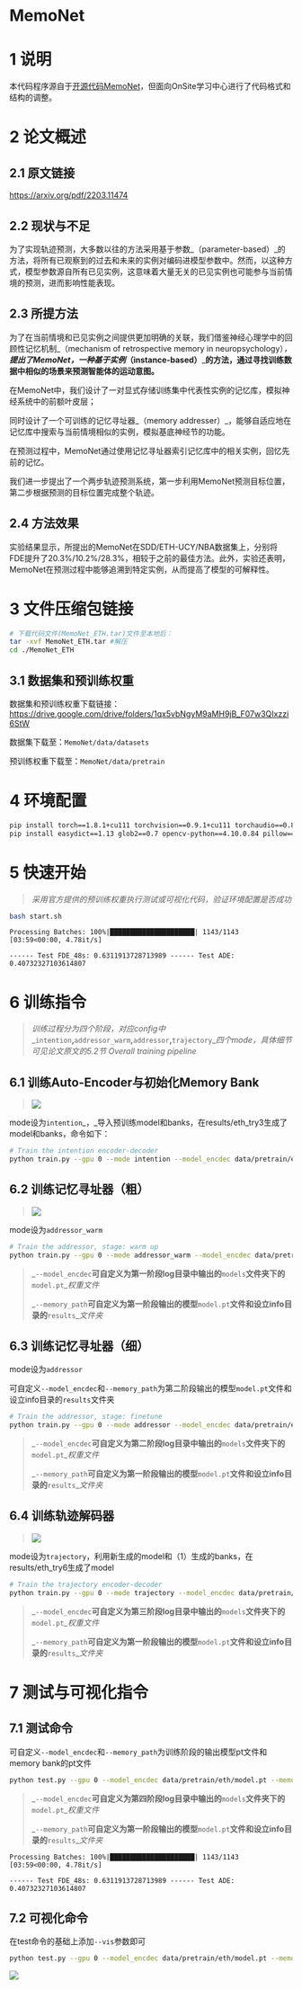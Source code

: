# MemoNet
# 1 说明

本代码程序源自于[开源代码MemoNet](https://github.com/MediaBrain-SJTU/MemoNet/tree/main/ETH)，但面向OnSite学习中心进行了代码格式和结构的调整。


# 2 论文概述

## 2.1 原文链接
https://arxiv.org/pdf/2203.11474

## 2.2 现状与不足

为了实现轨迹预测，大多数以往的方法采用基于参数_（parameter-based）_的方法，将所有已观察到的过去和未来的实例对编码进模型参数中。然而，以这种方式，模型参数源自所有已见实例，这意味着大量无关的已见实例也可能参与当前情境的预测，进而影响性能表现。

## 2.3 所提方法

为了在当前情境和已见实例之间提供更加明确的关联，我们借鉴神经心理学中的回顾性记忆机制_（mechanism of retrospective memory in neuropsychology）_，**提出了MemoNet，一种基于实例**_**（instance-based）**_**的方法，通过寻找训练数据中相似的场景来预测智能体的运动意图。**

在MemoNet中，我们设计了一对显式存储训练集中代表性实例的记忆库，模拟神经系统中的前额叶皮层；

同时设计了一个可训练的记忆寻址器_（memory addresser）_，能够自适应地在记忆库中搜索与当前情境相似的实例，模拟基底神经节的功能。

在预测过程中，MemoNet通过使用记忆寻址器索引记忆库中的相关实例，回忆先前的记忆。

我们进一步提出了一个两步轨迹预测系统，第一步利用MemoNet预测目标位置，第二步根据预测的目标位置完成整个轨迹。

## 2.4 方法效果

实验结果显示，所提出的MemoNet在SDD/ETH-UCY/NBA数据集上，分别将FDE提升了20.3%/10.2%/28.3%，相较于之前的最佳方法。此外，实验还表明，MemoNet在预测过程中能够追溯到特定实例，从而提高了模型的可解释性。

  
# 3 文件压缩包链接


```Bash
# 下载代码文件(MemoNet_ETH.tar)文件至本地后：
tar -xvf MemoNet_ETH.tar #解压
cd ./MemoNet_ETH
```

## 3.1 数据集和预训练权重

数据集和预训练权重下载链接：https://drive.google.com/drive/folders/1qx5vbNgyM9aMH9jB_F07w3QIxzzi6StW

数据集下载至：`MemoNet/data/datasets`

预训练权重下载至：`MemoNet/data/pretrain`

  
# 4 环境配置

```Bash
pip install torch==1.8.1+cu111 torchvision==0.9.1+cu111 torchaudio==0.8.1 -f https://download.pytorch.org/whl/torch_stable.html
pip install easydict==1.13 glob2==0.7 opencv-python==4.10.0.84 pillow==10.4.0 PyYAML==6.0.2 typing_extensions==4.12.2 tqdm==4.66.5 matplotlib==3.7.0 numpy==1.23.0
```

  

# 5 快速开始

> _采用官方提供的预训练权重执行测试或可视化代码，验证环境配置是否成功_

```Bash
bash start.sh
```

```
Processing Batches: 100%|█████████████████████| 1143/1143 [03:59<00:00, 4.78it/s]

------ Test FDE_48s: 0.6311913728713989 ------ Test ADE: 0.40732327103614807
```


# 6 训练指令

> _训练过程分为四个阶段，对应config中__`intention`__,__`addressor_warm`__,__`addressor`__,__`trajectory`__四个mode，具体细节可见论文原文的5.2节 Overall training pipeline_

## 6.1 训练Auto-Encoder与初始化Memory Bank

> ![](image01.png)

mode设为`intention`_，_导入预训练model和banks，在results/eth_try3生成了model和banks，命令如下：

```Bash
# Train the intention encoder-decoder
python train.py --gpu 0 --mode intention --model_encdec data/pretrain/eth/model.pt --info exp_intention
```

## 6.2 训练记忆寻址器（粗）

> ![](image02.png)

mode设为`addressor_warm`

```Bash
# Train the addressor, stage: warm up
python train.py --gpu 0 --mode addressor_warm --model_encdec data/pretrain/eth/model.pt --memory_path data/pretrain/eth --info exp_addressor_warm
```

> _`--model_encdec`__可自定义为第一阶段log目录中输出的__`models`__文件夹下的__`model.pt`__权重文件_
> 
> _`--memory_path`__可自定义为第一阶段输出的模型__`model.pt`__文件和设立info目录的__`results`__文件夹_

  

## 6.3 训练记忆寻址器（细）

mode设为`addressor`

可自定义`--model_encdec`和`--memory_path`为第二阶段输出的模型`model.pt`文件和设立info目录的`results`文件夹

```Bash
# Train the addressor, stage: finetune
python train.py --gpu 0 --mode addressor --model_encdec data/pretrain/eth/model.pt --memory_path data/pretrain/eth --info exp_addressor
```

> _`--model_encdec`__可自定义为第二阶段log目录中输出的__`models`__文件夹下的__`model.pt`__权重文件_
> 
> _`--memory_path`__可自定义为第一阶段输出的模型__`model.pt`__文件和设立info目录的__`results`__文件夹_

  

## 6.4 训练轨迹解码器

> ![](image03.png)

mode设为`trajectory`，利用新生成的model和（1）生成的banks，在results/eth_try6生成了model

```Bash
# Train the trajectory encoder-decoder
python train.py --gpu 0 --mode trajectory --model_encdec data/pretrain/eth/model.pt --memory_path data/pretrain/eth --info exp_trajectory
```

> _`--model_encdec`__可自定义为第三阶段log目录中输出的__`models`__文件夹下的__`model.pt`__权重文件_
> 
> _`--memory_path`__可自定义为第一阶段输出的模型__`model.pt`__文件和设立info目录的__`results`__文件夹_

  

# 7 测试与可视化指令

## 7.1 测试命令

可自定义`--model_encdec`和`--memory_path`为训练阶段的输出模型pt文件和memory bank的pt文件

```Bash
python test.py --gpu 0 --model_encdec data/pretrain/eth/model.pt --memory_path data/pretrain/eth --info exp_test
```

> _`--model_encdec`__可自定义为第四阶段log目录中输出的__`models`__文件夹下的__`model.pt`__权重文件_
> 
> _`--memory_path`__可自定义为第一阶段输出的模型__`model.pt`__文件和设立info目录的__`results`__文件夹_

```
Processing Batches: 100%|█████████████████████| 1143/1143 [03:59<00:00, 4.78it/s]

------ Test FDE_48s: 0.6311913728713989 ------ Test ADE: 0.40732327103614807
```

## 7.2 可视化命令

在test命令的基础上添加`--vis`参数即可

```Bash
python test.py --gpu 0 --model_encdec data/pretrain/eth/model.pt --memory_path data/pretrain/eth --info exp_test --vis
```

![](image04.png)
